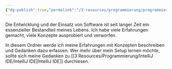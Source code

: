 ```yaml
---
{"dg-publish":true,"permalink":"/3-resources/programmierung/programmierung/","pinned":true,"created":"2024-04-20T07:57:28.950+02:00","updated":"2024-04-20T07:59:45.060+02:00"}
---
```



Die Entwicklung und der Einsatz von Software ist seit langer Zeit ein essenzieller Bestandteil meines Lebens. Ich habe viele Erfahrungen gemacht, viele Konzepte ausprobiert und verworfen.

In diesem Ordner werde ich meine Erfahrungen mit Konzepten beschreiben und Gedanken dazu erfassen.
Wer mehr über mein Setup lernen möchte, sollte sich meine Gedanken zu [[3 Resources/Programmierung/IntelliJ IDE/IntelliJ IDE\|IntelliJ IDE]] durchlesen.
